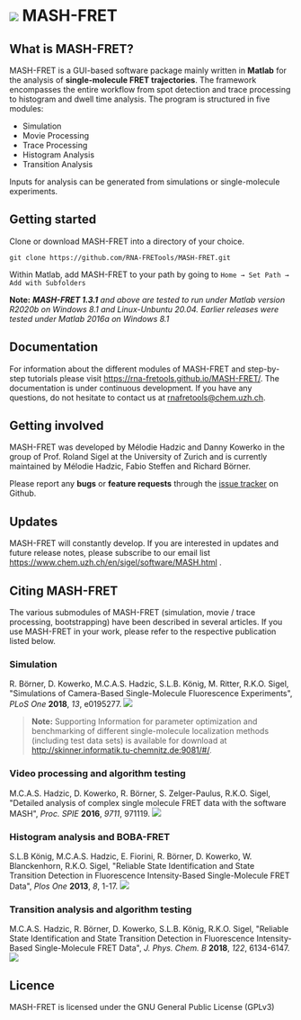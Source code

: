 # <a class="plain" href="https://rna-fretools.github.io/MASH-FRET/"><img src="docs/assets/images/logos/logo-MASH-75x65.png"></a> MASH-FRET


## What is MASH-FRET?
MASH-FRET is a GUI-based software package mainly written in **Matlab** for the analysis of **single-molecule FRET trajectories**. The framework encompasses the entire workflow from spot detection and trace processing to histogram and dwell time analysis. The program is structured in five modules:
- Simulation
- Movie Processing
- Trace Processing
- Histogram Analysis
- Transition Analysis

Inputs for analysis can be generated from simulations or single-molecule experiments.

## Getting started

Clone or download MASH-FRET into a directory of your choice.
```
git clone https://github.com/RNA-FRETools/MASH-FRET.git
```
Within Matlab, add MASH-FRET to your path by going to `Home → Set Path → Add with Subfolders`

**Note:** ***MASH-FRET 1.3.1** and above are tested to run under Matlab version R2020b on Windows 8.1 and Linux-Unbuntu 20.04. Earlier releases were tested under Matlab 2016a on Windows 8.1*

## Documentation

For information about the different modules of MASH-FRET and step-by-step tutorials please visit https://rna-fretools.github.io/MASH-FRET/. The documentation is under continuous development. If you have any questions, do not hesitate to contact us at rnafretools@chem.uzh.ch.

## Getting involved

MASH-FRET was developed by Mélodie Hadzic and Danny Kowerko in the group of Prof. Roland Sigel at the University of Zurich and is currently maintained by Mélodie Hadzic, Fabio Steffen and Richard Börner.

Please report any **bugs** or **feature requests** through the [issue tracker](https://github.com/RNA-FRETools/MASH-FRET/issues) on Github.

## Updates

MASH-FRET will constantly develop. If you are interested in updates and future release notes, please subscribe to our email list https://www.chem.uzh.ch/en/sigel/software/MASH.html .

## Citing MASH-FRET

The various submodules of MASH-FRET (simulation, movie / trace processing, bootstrapping) have been described in several articles. If you use MASH-FRET in your work, please refer to the respective publication listed below.


### Simulation

R. Börner, D. Kowerko, M.C.A.S. Hadzic, S.L.B. König, M. Ritter, R.K.O. Sigel, "Simulations of Camera-Based Single-Molecule Fluorescence Experiments", *PLoS One* **2018**, *13*, e0195277. [![](https://img.shields.io/badge/DOI-10.1371/journal.pone.0195277-blue.svg)](https://doi.org/10.1371/journal.pone.0195277)

> **Note:** Supporting Information for parameter optimization and benchmarking of different single-molecule localization methods (including test data sets) is available for download at http://skinner.informatik.tu-chemnitz.de:9081/#/.


### Video processing and algorithm testing

M.C.A.S. Hadzic, D. Kowerko, R. Börner, S. Zelger-Paulus, R.K.O. Sigel, "Detailed analysis of complex single molecule FRET data with the software MASH", *Proc. SPIE* **2016**, *9711*, 971119. [![](https://img.shields.io/badge/DOI-10.1117/12.2211191-blue.svg)](https://doi.org/10.1117/12.2211191)


### Histogram analysis and BOBA-FRET

S.L.B König, M.C.A.S. Hadzic, E. Fiorini, R. Börner, D. Kowerko, W. Blanckenhorn, R.K.O. Sigel, "Reliable State Identification and State Transition Detection in Fluorescence Intensity-Based Single-Molecule FRET Data", *Plos One* **2013**, *8*, 1-17. [![](https://img.shields.io/badge/DOI-10.1371/journal.pone.0084157-blue.svg)](https://doi.org/10.1371/journal.pone.0084157)


### Transition analysis and algorithm testing

M.C.A.S. Hadzic, R. Börner, D. Kowerko, S.L.B. König, R.K.O. Sigel, "Reliable State Identification and State Transition Detection in Fluorescence Intensity-Based Single-Molecule FRET Data", *J. Phys. Chem. B* **2018**, *122*, 6134-6147. [![](https://img.shields.io/badge/DOI-10.1021/acs.jpcb.7b12483-blue.svg)](https://doi.org/10.1021/acs.jpcb.7b12483)


## Licence

MASH-FRET is licensed under the GNU General Public License (GPLv3)
